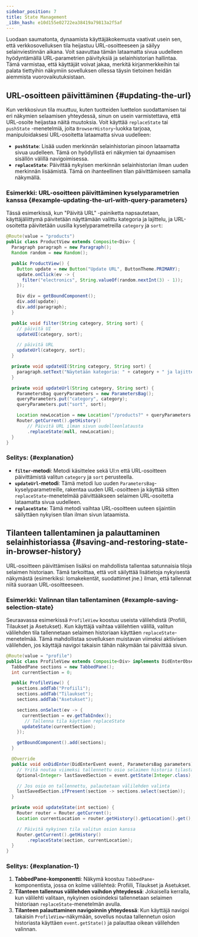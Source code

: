 ```yaml
---
sidebar_position: 7
title: State Management
_i18n_hash: e10d155e02722ea38419a79813a2f5af
---
```

Luodaan saumatonta, dynaamista käyttäjäkokemusta vaativat usein sen, että verkkosovelluksen tila heijastuu URL-osoitteeseen ja säilyy selainviestinnän aikana. Voit saavuttaa tämän lataamatta sivua uudelleen hyödyntämällä URL-parametrien päivityksiä ja selainhistorian hallintaa. Tämä varmistaa, että käyttäjät voivat jakaa, merkitä kirjanmerkkeihin tai palata tiettyihin näkymiin sovelluksen ollessa täysin tietoinen heidän aiemmista vuorovaikutuksistaan.

## URL-osoitteen päivittäminen {#updating-the-url}

Kun verkkosivun tila muuttuu, kuten tuotteiden luettelon suodattamisen tai eri näkymien selaamisen yhteydessä, sinun on usein varmistettava, että URL-osoite heijastaa näitä muutoksia. Voit käyttää `replaceState` tai `pushState` -menetelmiä, joita `BrowserHistory`-luokka tarjoaa, manipuloidaksesi URL-osoitetta lataamatta sivua uudelleen:

- **`pushState`**: Lisää uuden merkinnän selainhistorian pinoon lataamatta sivua uudelleen. Tämä on hyödyllistä eri näkymien tai dynaamisen sisällön välillä navigoimisessa.
- **`replaceState`**: Päivittää nykyisen merkinnän selainhistorian ilman uuden merkinnän lisäämistä. Tämä on ihanteellinen tilan päivittämiseen samalla näkymällä.

### Esimerkki: URL-osoitteen päivittäminen kyselyparametrien kanssa {#example-updating-the-url-with-query-parameters}

Tässä esimerkissä, kun "Päivitä URL" -painiketta napsautetaan, käyttäjäliittymä päivitetään näyttämään valittu kategoria ja lajittelu, ja URL-osoitetta päivitetään uusilla kyselyparametreilla `category` ja `sort`:

```java
@Route(value = "products")
public class ProductView extends Composite<Div> {
  Paragraph paragraph = new Paragraph();
  Random random = new Random();

  public ProductView() {
    Button update = new Button("Update URL", ButtonTheme.PRIMARY);
    update.onClick(ev -> {
      filter("electronics", String.valueOf(random.nextInt(3) - 1));
    });

    Div div = getBoundComponent();
    div.add(update);
    div.add(paragraph);
  }

  public void filter(String category, String sort) {
    // päivitä UI
    updateUI(category, sort);

    // päivitä URL
    updateUrl(category, sort);
  }

  private void updateUI(String category, String sort) {
    paragraph.setText("Näytetään kategoria: " + category + " ja lajittelu: " + sort);
  }

  private void updateUrl(String category, String sort) {
    ParametersBag queryParameters = new ParametersBag();
    queryParameters.put("category", category);
    queryParameters.put("sort", sort);

    Location newLocation = new Location("/products?" + queryParameters.getQueryString());
    Router.getCurrent().getHistory()
        // Päivitä URL ilman sivun uudelleenlatausta
        .replaceState(null, newLocation);
  }
}
```

### Selitys: {#explanation}

- **`filter`-metodi**: Metodi käsittelee sekä UI:n että URL-osoitteen päivittämistä valitun `category` ja `sort` perusteella.
- **`updateUrl`-metodi**: Tämä metodi luo uuden `ParametersBag`-kyselyparametreille, rakentaa uuden URL-osoitteen ja käyttää sitten `replaceState`-menetelmää päivittääkseen selaimen URL-osoitetta lataamatta sivua uudelleen.
- **`replaceState`**: Tämä metodi vaihtaa URL-osoitteen uuteen sijaintiin säilyttäen nykyisen tilan ilman sivun lataamista.

## Tilanteen tallentaminen ja palauttaminen selainhistoriassa {#saving-and-restoring-state-in-browser-history}

URL-osoitteen päivittämisen lisäksi on mahdollista tallentaa satunnaisia tiloja selaimen historiaan. Tämä tarkoittaa, että voit säilyttää lisätietoja nykyisestä näkymästä (esimerkiksi: lomakekentät, suodattimet jne.) ilman, että tallennat niitä suoraan URL-osoitteeseen.

### Esimerkki: Valinnan tilan tallentaminen {#example-saving-selection-state}

Seuraavassa esimerkissä `ProfileView` koostuu useista välilehdistä (Profiili, Tilaukset ja Asetukset). Kun käyttäjä vaihtaa välilehtien välillä, valitun välilehden tila tallennetaan selaimen historiaan käyttäen `replaceState`-menetelmää. Tämä mahdollistaa sovelluksen muistavan viimeksi aktiivisen välilehden, jos käyttäjä navigoi takaisin tähän näkymään tai päivittää sivun.

```java
@Route(value = "profile")
public class ProfileView extends Composite<Div> implements DidEnterObserver {
  TabbedPane sections = new TabbedPane();
  int currentSection = 0;

  public ProfileView() {
    sections.addTab("Profiili");
    sections.addTab("Tilaukset");
    sections.addTab("Asetukset");

    sections.onSelect(ev -> {
      currentSection = ev.getTabIndex();
       // Tallenna tila käyttäen replaceState
      updateState(currentSection);
    });

    getBoundComponent().add(sections);
  }

  @Override
  public void onDidEnter(DidEnterEvent event, ParametersBag parameters) {
    // Yritä noutaa viimeksi tallennettu osio selaimen historia tilasta
    Optional<Integer> lastSavedSection = event.getState(Integer.class);

    // Jos osio on tallennettu, palautetaan välilehden valinta
    lastSavedSection.ifPresent(section -> sections.select(section));
  }

  private void updateState(int section) {
    Router router = Router.getCurrent();
    Location currentLocation = router.getHistory().getLocation().get();

    // Päivitä nykyinen tila valitun osion kanssa
    Router.getCurrent().getHistory()
        .replaceState(section, currentLocation);
  }
}
```

### Selitys: {#explanation-1}

1. **TabbedPane-komponentti**: Näkymä koostuu `TabbedPane`-komponentista, jossa on kolme välilehteä: Profiili, Tilaukset ja Asetukset.
2. **Tilanteen tallennus välilehden vaihdon yhteydessä**: Jokaisella kerralla, kun välilehti valitaan, nykyinen osioindeksi tallennetaan selaimen historiaan `replaceState`-menetelmän avulla.
3. **Tilanteen palauttaminen navigoinnin yhteydessä**: Kun käyttäjä navigoi takaisin `ProfileView`-näkymään, sovellus noutaa tallennetun osion historiasta käyttäen `event.getState()` ja palauttaa oikean välilehden valinnan.
